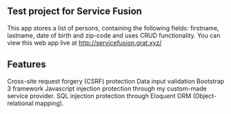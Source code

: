 ## Test project for Service Fusion

This app stores a list of persons, containing the following fields: firstname, lastname, date of birth and zip-code
and uses CRUD functionality.  You can view this web app live at http://servicefusion.grat.xyz/

## Features

Cross-site request forgery (CSRF) protection
Data input validation
Bootstrap 3 framework
Javascript injection protection through my custom-made service provider.
SQL injection protection through Eloquent ORM (Object-relational mapping).